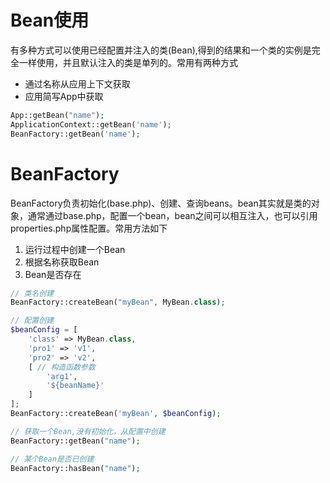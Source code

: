 # Bean使用

有多种方式可以使用已经配置并注入的类\(Bean\),得到的结果和一个类的实例是完全一样使用，并且默认注入的类是单列的。常用有两种方式

* 通过名称从应用上下文获取
* 应用简写App中获取

```php
App::getBean("name");
ApplicationContext::getBean('name');
BeanFactory::getBean('name');
```

# BeanFactory

BeanFactory负责初始化\(base.php\)、创建、查询beans。bean其实就是类的对象，通常通过base.php，配置一个bean，bean之间可以相互注入，也可以引用properties.php属性配置。常用方法如下

1. 运行过程中创建一个Bean
2. 根据名称获取Bean
3. Bean是否存在

```php
// 类名创建
BeanFactory::createBean("myBean", MyBean.class);

// 配置创建
$beanConfig = [
    'class' => MyBean.class,
    'pro1' => 'v1',
    'pro2' => 'v2',
    [ // 构造函数参数
        'arg1',
        '${beanName}'
    ]
];
BeanFactory::createBean('myBean', $beanConfig);

// 获取一个Bean,没有初始化，从配置中创建
BeanFactory::getBean("name");

// 某个Bean是否已创建
BeanFactory::hasBean("name");
```



